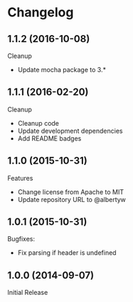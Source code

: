 # Changelog

## 1.1.2 (2016-10-08)

Cleanup
 - Update mocha package to 3.*

## 1.1.1 (2016-02-20)

Cleanup
 - Cleanup code
 - Update development dependencies
 - Add README badges

## 1.1.0 (2015-10-31)

Features
 - Change license from Apache to MIT
 - Update repository URL to @albertyw

## 1.0.1 (2015-10-31)

Bugfixes:
 - Fix parsing if header is undefined

## 1.0.0 (2014-09-07)

Initial Release
